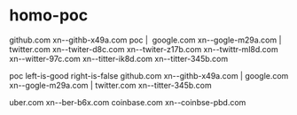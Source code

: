 # homo-poc
github.com xn--githb-x49a.com poc
| 
google.com xn--gogle-m29a.com
|
twitter.com 
xn--twiter-d8c.com
xn--twiter-z17b.com
xn--twittr-ml8d.com
xn--witter-97c.com
xn--titter-ik8d.com
xn--titter-345b.com


poc 
left-is-good right-is-false
github.com xn--githb-x49a.com 
| 
google.com xn--gogle-m29a.com
|
twitter.com xn--titter-345b.com


uber.com xn--ber-b6x.com
coinbase.com xn--coinbse-pbd.com
